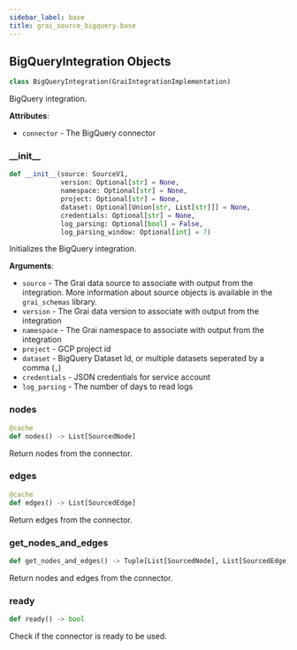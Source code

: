 ```yaml
---
sidebar_label: base
title: grai_source_bigquery.base
---
```


## BigQueryIntegration Objects

```python
class BigQueryIntegration(GraiIntegrationImplementation)
```

BigQuery integration.

**Attributes**:

- `connector` - The BigQuery connector

### \_\_init\_\_

```python
def __init__(source: SourceV1,
             version: Optional[str] = None,
             namespace: Optional[str] = None,
             project: Optional[str] = None,
             dataset: Optional[Union[str, List[str]]] = None,
             credentials: Optional[str] = None,
             log_parsing: Optional[bool] = False,
             log_parsing_window: Optional[int] = 7)
```

Initializes the BigQuery integration.

**Arguments**:

- `source` - The Grai data source to associate with output from the integration. More information about source objects is available in the `grai_schemas` library.
- `version` - The Grai data version to associate with output from the integration
- `namespace` - The Grai namespace to associate with output from the integration
- `project` - GCP project id
- `dataset` - BigQuery Dataset Id, or multiple datasets seperated by a comma (`,`)
- `credentials` - JSON credentials for service account
- `log_parsing` - The number of days to read logs

### nodes

```python
@cache
def nodes() -> List[SourcedNode]
```

Return nodes from the connector.

### edges

```python
@cache
def edges() -> List[SourcedEdge]
```

Return edges from the connector.

### get\_nodes\_and\_edges

```python
def get_nodes_and_edges() -> Tuple[List[SourcedNode], List[SourcedEdge]]
```

Return nodes and edges from the connector.

### ready

```python
def ready() -> bool
```

Check if the connector is ready to be used.
